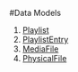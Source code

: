 #Data Models                                               
1. [Playlist](./playlist/#playlist)
2. [PlaylistEntry](./playlist/#playlistentry)
3. [MediaFile](./mediafile/#mediafile)
4. [PhysicalFile](./mediafile/#physicalfile)